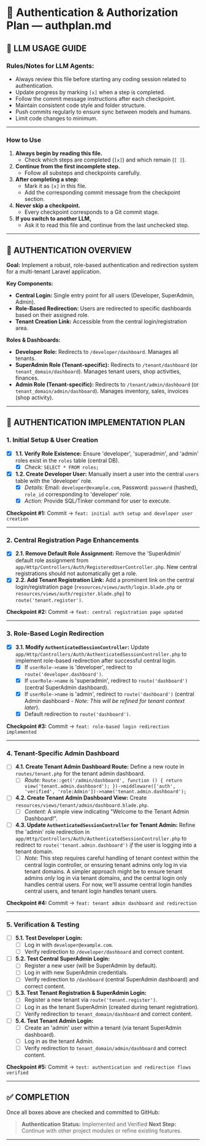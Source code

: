 # 🔐 Authentication & Authorization Plan — authplan.md

## 🤖 LLM USAGE GUIDE

### Rules/Notes for LLM Agents:
- Always review this file before starting any coding session related to authentication.
- Update progress by marking `[x]` when a step is completed.
- Follow the commit message instructions after each checkpoint.
- Maintain consistent code style and folder structure.
- Push commits regularly to ensure sync between models and humans.
- Limit code changes to minimum.

---

### How to Use
1. **Always begin by reading this file.**
   - Check which steps are completed (`[x]`) and which remain (`[ ]`).
2. **Continue from the first incomplete step.**
   - Follow all substeps and checkpoints carefully.
3. **After completing a step:**
   - Mark it as `[x]` in this file.
   - Add the corresponding commit message from the checkpoint section.
4. **Never skip a checkpoint.**
   - Every checkpoint corresponds to a Git commit stage.
5. **If you switch to another LLM,**
   - Ask it to read this file and continue from the last unchecked step.

---

## 📘 AUTHENTICATION OVERVIEW

**Goal:** Implement a robust, role-based authentication and redirection system for a multi-tenant Laravel application.

**Key Components:**
- **Central Login:** Single entry point for all users (Developer, SuperAdmin, Admin).
- **Role-Based Redirection:** Users are redirected to specific dashboards based on their assigned role.
- **Tenant Creation Link:** Accessible from the central login/registration area.

**Roles & Dashboards:**
- **Developer Role:** Redirects to `/developer/dashboard`. Manages all tenants.
- **SuperAdmin Role (Tenant-specific):** Redirects to `/tenant/dashboard` (or `tenant_domain/dashboard`). Manages tenant users, shop activities, finances.
- **Admin Role (Tenant-specific):** Redirects to `/tenant/admin/dashboard` (or `tenant_domain/admin/dashboard`). Manages inventory, sales, invoices (shop activity).

---

## 🏁 AUTHENTICATION IMPLEMENTATION PLAN

### 1. Initial Setup & User Creation

- [x] **1.1. Verify Role Existence:** Ensure 'developer', 'superadmin', and 'admin' roles exist in the `roles` table (central DB).
  - [x] *Check:* `SELECT * FROM roles;`
- [x] **1.2. Create Developer User:** Manually insert a user into the central `users` table with the 'developer' role.
  - [x] *Details:* Email: `developer@example.com`, Password: `password` (hashed), `role_id` corresponding to 'developer' role.
  - [x] *Action:* Provide SQL/Tinker command for user to execute.

**Checkpoint #1:**
Commit → `feat: initial auth setup and developer user creation`

---

### 2. Central Registration Page Enhancements

- [x] **2.1. Remove Default Role Assignment:** Remove the 'SuperAdmin' default role assignment from `app/Http/Controllers/Auth/RegisteredUserController.php`. New central registrations should not automatically get a role.
- [x] **2.2. Add Tenant Registration Link:** Add a prominent link on the central login/registration page (`resources/views/auth/login.blade.php` or `resources/views/auth/register.blade.php`) to `route('tenant.register')`.

**Checkpoint #2:**
Commit → `feat: central registration page updated`

---

### 3. Role-Based Login Redirection

- [x] **3.1. Modify `AuthenticatedSessionController`:** Update `app/Http/Controllers/Auth/AuthenticatedSessionController.php` to implement role-based redirection after successful central login.
  - [x] If `userRole->name` is 'developer', redirect to `route('developer.dashboard')`.
  - [x] If `userRole->name` is 'superadmin', redirect to `route('dashboard')` (central SuperAdmin dashboard).
  - [x] If `userRole->name` is 'admin', redirect to `route('dashboard')` (central Admin dashboard - *Note: This will be refined for tenant context later*).
  - [x] Default redirection to `route('dashboard')`.

**Checkpoint #3:**
Commit → `feat: role-based login redirection implemented`

---

### 4. Tenant-Specific Admin Dashboard

- [ ] **4.1. Create Tenant Admin Dashboard Route:** Define a new route in `routes/tenant.php` for the tenant admin dashboard.
  - [ ] *Route:* `Route::get('/admin/dashboard', function () { return view('tenant.admin.dashboard'); })->middleware(['auth', 'verified', 'role:Admin'])->name('tenant.admin.dashboard');`
- [ ] **4.2. Create Tenant Admin Dashboard View:** Create `resources/views/tenant/admin/dashboard.blade.php`.
  - [ ] *Content:* A simple view indicating "Welcome to the Tenant Admin Dashboard!".
- [ ] **4.3. Update `AuthenticatedSessionController` for Tenant Admin:** Refine the 'admin' role redirection in `app/Http/Controllers/Auth/AuthenticatedSessionController.php` to redirect to `route('tenant.admin.dashboard')` *if* the user is logging into a tenant domain.
  - [ ] *Note:* This step requires careful handling of tenant context within the central login controller, or ensuring tenant admins only log in via tenant domains. A simpler approach might be to ensure tenant admins *only* log in via tenant domains, and the central login only handles central users. For now, we'll assume central login handles central users, and tenant login handles tenant users.

**Checkpoint #4:**
Commit → `feat: tenant admin dashboard and redirection`

---

### 5. Verification & Testing

- [ ] **5.1. Test Developer Login:**
  - [ ] Log in with `developer@example.com`.
  - [ ] Verify redirection to `/developer/dashboard` and correct content.
- [ ] **5.2. Test Central SuperAdmin Login:**
  - [ ] Register a new user (will be SuperAdmin by default).
  - [ ] Log in with new SuperAdmin credentials.
  - [ ] Verify redirection to `/dashboard` (central SuperAdmin dashboard) and correct content.
- [ ] **5.3. Test Tenant Registration & SuperAdmin Login:**
  - [ ] Register a new tenant via `route('tenant.register')`.
  - [ ] Log in as the tenant SuperAdmin (created during tenant registration).
  - [ ] Verify redirection to `tenant_domain/dashboard` and correct content.
- [ ] **5.4. Test Tenant Admin Login:**
  - [ ] Create an 'admin' user within a tenant (via tenant SuperAdmin dashboard).
  - [ ] Log in as the tenant Admin.
  - [ ] Verify redirection to `tenant_domain/admin/dashboard` and correct content.

**Checkpoint #5:**
Commit → `test: authentication and redirection flows verified`

---

## ✅ COMPLETION
Once all boxes above are checked and committed to GitHub:
> **Authentication Status:** Implemented and Verified
> **Next Step:** Continue with other project modules or refine existing features.

---
